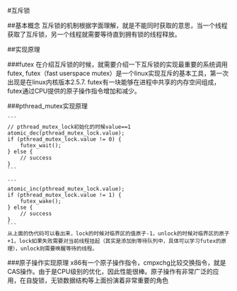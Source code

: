 #互斥锁

##基本概念
互斥锁的机制根据字面理解，就是不能同时获取的意思，当一个线程获取了互斥锁，另一个线程就需要等待直到拥有锁的线程释放。

##实现原理

###futex
	在介绍互斥锁的时候，就需要介绍一下互斥锁的实现最重要的系统调用futex, futex（fast userspace mutex）是一个linux实现互斥的基本工具，第一次出现是在linux内核版本2.5.7.
	futex有一块能够在进程中共享的内存空间组成，futex通过CPU提供的原子操作指令增加和减少。

###pthread_mutex实现原理

	```
	// pthread_mutex_lock初始化的时候value==1
	atomic_dec(pthread_mutex_lock.value);
	if (pthread_mutex_lock.value != 0) {
		futex_wait();
	} else {
		// success
	}
	```
	
	```
	atomic_inc(pthread_mutex_lock.value);
	if (pthread_mutex_lock.value != 1) {
		futex_wake();
	} else {
		// success
	}
	```
	从上面的伪代码可以看出来，lock的时候对临界区的值原子-1，unlock的时候对临界区的原子+1，lock如果失败需要对当前线程挂起（其实是添加到等待队列中，具体可以学习futex的原理），unlock则需要唤醒等待的线程。

###原子操作实现原理
	x86有一个原子操作指令，cmpxchg比较交换指令，就是CAS操作。由于是CPU级别的优化，因此性能很棒。原子操作有非常广泛的应用，在自旋锁，无锁数据结构等上面扮演着非常重要的角色